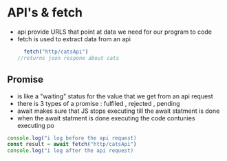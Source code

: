 # API's & fetch
- api provide URLS that point at data we need for our program to code
- fetch is used to extract data from an api
  ```javascript
    fetch("http/catsApi")
  //returns json respone about cats 
  ```
## Promise
- is like a "waiting" status for the value that we get from an api request
- there is 3 types of a promise : fulfiled , rejected , pending
- await makes sure that JS stops executing till the await statment is done
- when the await statment is done executing the code contunies executing po
```javascript
console.log("i log before the api request)
const result = await fetch("http/catsApi")
console.log("i log after the api request)
```

